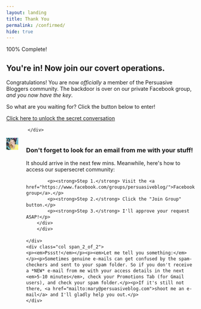```yaml
---
layout: landing
title: Thank You
permalink: /confirmed/
hide: true
---
```


<div class="container-fluid">
            <div id="invite-header" class="row">
                        <div class="progress">
  <div class="progress-bar progress-bar-striped active" role="progressbar" aria-valuenow="50" aria-valuemin="0" aria-valuemax="100" style="width: 100%">
    <span class="sr-only">100% Complete!</span>
  </div>
  </div>
                    <h2>You're in! Now join our covert operations.</h2>
                    <p>Congratulations! You are now <em>officially</em> a member of the Persuasive Bloggers community. The backdoor is over on our private Facebook group, <em>and you now have the key</em>.</p><p>So what are you waiting for? Click the button below to enter!</p>
            </div>
            <!--social-->
            <div id="social-bar" class="row social-bar">
                <a href="http://www.facebook.com/groups/persuasiveblog">
                    <div class="button button-large">Click here to unlock the secret conversation</div>
                </a>
            
            </div>

<div class="columns group">
    <div class="col span_1_of_2">
        <img src="/img/headshot.jpg" class="circle">
    </div> 
    <div class="col span_1_of_2">
        <div class="bubble-left">
            <div class="text-align-left"><h3>Don't forget to look for an email from me with your stuff!</h3>
            <p>It should arrive in the next few mins. Meanwhile, here's how to access our supersecret community:</p>
            
            <p><strong>Step 1.</strong> Visit the <a href="https://www.facebook.com/groups/persuasiveblog/">Facebook group</a>.</p>
            <p><strong>Step 2.</strong> Click the "Join Group" button.</p>
            <p><strong>Step 3.</strong> I'll approve your request ASAP!</p>
        </div>
        </div>
    
    </div>
    <div class="col span_2_of_2">
    <p><em>Pssst!</em></p><p><em>Let me tell you something:</em></p><p>Sometimes genuine e-mails can get confused by the spam-checkers and sent to your spam folder. So if you don't receive a *NEW* e-mail from me with your access details in the next <em>5-10 minutes</em>, check your Promotions Tab (for Gmail users), and check your spam folder.</p><p>If it's still not there, <a href="mailto:mary@persuasiveblog.com">shoot me an e-mail</a> and I'll gladly help you out.</p>
    </div>
</div>


          
        
</div>
